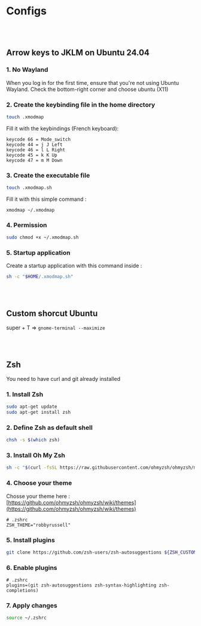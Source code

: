 # Configs

<br/><br/>

## Arrow keys to JKLM on Ubuntu 24.04

### 1. No Wayland 

When you log in for the first time, ensure that you're not using Ubuntu Wayland. Check the bottom-right corner and choose ubuntu (X11)

### 2. Create the keybinding file in the home directory 

```bash
touch .xmodmap
```

Fill it with the keybindings (French keyboard): 
```
keycode 66 = Mode_switch
keycode 44 = j J Left
keycode 46 = l L Right
keycode 45 = k K Up
keycode 47 = m M Down
```

### 3. Create the executable file 

```bash
touch .xmodmap.sh
```

Fill it with this simple command : 
```
xmodmap ~/.xmodmap
```

### 4. Permission 
```bash
sudo chmod +x ~/.xmodmap.sh
```

### 5. Startup application 

Create a startup application with this command inside : 
```bash
sh -c "$HOME/.xmodmap.sh"
```
<br/><br/>

## Custom shorcut Ubuntu 

super + T => `gnome-terminal --maximize`

<br/><br/>

## Zsh 

You need to have curl and git already installed 

### 1. Install Zsh 

```bash
sudo apt-get update
sudo apt-get install zsh 
```

### 2. Define Zsh as default shell 

```bash
chsh -s $(which zsh)
```

### 3. Install Oh My Zsh 

```bash
sh -c "$(curl -fsSL https://raw.githubusercontent.com/ohmyzsh/ohmyzsh/master/tools/install.sh)"
```

### 4. Choose your theme 

Chosse your theme here : [https://github.com/ohmyzsh/ohmyzsh/wiki/themes](https://github.com/ohmyzsh/ohmyzsh/wiki/themes)

```
# .zshrc
ZSH_THEME="robbyrussell"
```

### 5. Install plugins 

```bash
git clone https://github.com/zsh-users/zsh-autosuggestions ${ZSH_CUSTOM:-~/.oh-my-zsh/custom}/plugins/zsh-autosuggestions
```

### 6. Enable plugins 

```
# .zshrc
plugins=(git zsh-autosuggestions zsh-syntax-highlighting zsh-completions)
```

### 7. Apply changes

```bash
source ~/.zshrc
```
